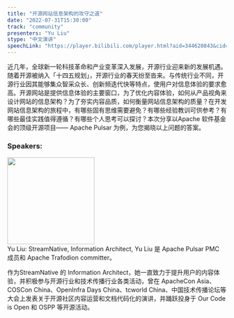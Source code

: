 ```yaml
---
title: "开源网站信息架构的攻守之道"
date: "2022-07-31T15:30:00"
track: "community"
presenters: "Yu Liu"
stype: "中文演讲"
speechLink: "https://player.bilibili.com/player.html?aid=344620843&cid=806208210&page=1"
---
```

近几年，全球新一轮科技革命和产业变革深入发展，开源行业迎来新的发展机遇。随着开源被纳入「十四五规划」，开源行业的春天纷至沓来。与传统行业不同，开源行业因其能够集众智采众长、创新频迭代快等特点，使用户对信息体验的要求愈高。开源网站是提供信息体验的主要窗口，为了优化内容体验，如何从产品视角来设计网站的信息架构？为了夯实内容品质，如何衡量网站信息架构的质量？在开发网站信息架构的旅程中，有哪些固有思维需要避免？有哪些经验教训可供参考？有哪些最佳实践值得遵循？有哪些个人思考可以探讨？本次分享以Apache 软件基金会的顶级开源项目—— Apache Pulsar 为例，为您揭晓以上问题的答案。
 ### Speakers: 
 <img src="images/speaker/1095.png" width="200" /><br>Yu Liu: StreamNative, Information Architect, Yu Liu 是 Apache Pulsar PMC 成员和 Apache Trafodion committer。

作为StreamNative 的 Information Architect，她一直致力于提升用户的内容体验，并积极参与开源行业和技术传播行业各类活动，曾在 ApacheCon Asia、COSCon China、OpenInfra Days China、tcworld China、中国技术传播论坛等大会上发表关于开源社区内容运营和文档代码化的演讲，并踊跃投身于 Our Code is Open 和 OSPP 等开源活动。

 